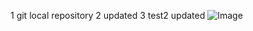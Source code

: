 1 git local repository
2 updated
3 test2 updated
![Image](https://github.com/user-attachments/assets/b72875b5-1c99-45e8-b44a-694a80cd5905)
